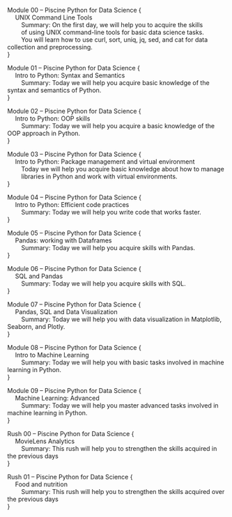 Module 00 – Piscine Python for Data Science {\
  &emsp; UNIX Command Line Tools\
  &emsp;&emsp; Summary: On the first day, we will help you to acquire the skills\
  &emsp;&emsp; of using UNIX command-line tools for basic data science tasks.\
  &emsp;&emsp; You will learn how to use curl, sort, uniq, jq, sed, and cat for data collection and preprocessing.\
}

Module 01 – Piscine Python for Data Science {\
  Intro to Python: Syntax and Semantics\
  &emsp;&emsp; Summary: Today we will help you acquire basic knowledge of the syntax and semantics of Python.\
}

Module 02 – Piscine Python for Data Science {\
  Intro to Python: OOP skills\
  &emsp;&emsp; Summary: Today we will help you acquire a basic knowledge of the OOP approach in Python.\
}

Module 03 – Piscine Python for Data Science {\
  Intro to Python: Package management and virtual environment\
  &emsp;&emsp; Today we will help you acquire basic knowledge about how to manage\
  &emsp;&emsp; libraries in Python and work with virtual environments.\
}

Module 04 – Piscine Python for Data Science {\
  Intro to Python: Efficient code practices\
  &emsp;&emsp; Summary: Today we will help you write code that works faster.\
}

Module 05 – Piscine Python for Data Science {\
  Pandas: working with Dataframes\
  &emsp;&emsp; Summary: Today we will help you acquire skills with Pandas.\
}

Module 06 – Piscine Python for Data Science {\
  SQL and Pandas\
  &emsp;&emsp; Summary: Today we will help you acquire skills with SQL.\
}

Module 07 – Piscine Python for Data Science {\
  Pandas, SQL and Data Visualization\
  &emsp;&emsp; Summary: Today we will help you with data visualization in Matplotlib, Seaborn, and Plotly.\
}

Module 08 – Piscine Python for Data Science {\
  Intro to Machine Learning\
  &emsp;&emsp; Summary: Today we will help you with basic tasks involved in machine learning in Python.\
}

Module 09 – Piscine Python for Data Science {\
  Machine Learning: Advanced\
  &emsp;&emsp; Summary: Today we will help you master advanced tasks involved in machine learning
in Python.\
}

Rush 00 – Piscine Python for Data Science {\
  MovieLens Analytics\
  &emsp;&emsp; Summary: This rush will help you to strengthen the skills acquired in the previous days\
}

Rush 01 – Piscine Python for Data Science {\
  Food and nutrition\
  &emsp;&emsp; Summary: This rush will help you to strengthen the skills acquired over the previous
days\
}
